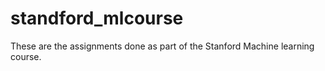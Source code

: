# standford_mlcourse
These are the assignments done as part of the Stanford Machine learning course.
